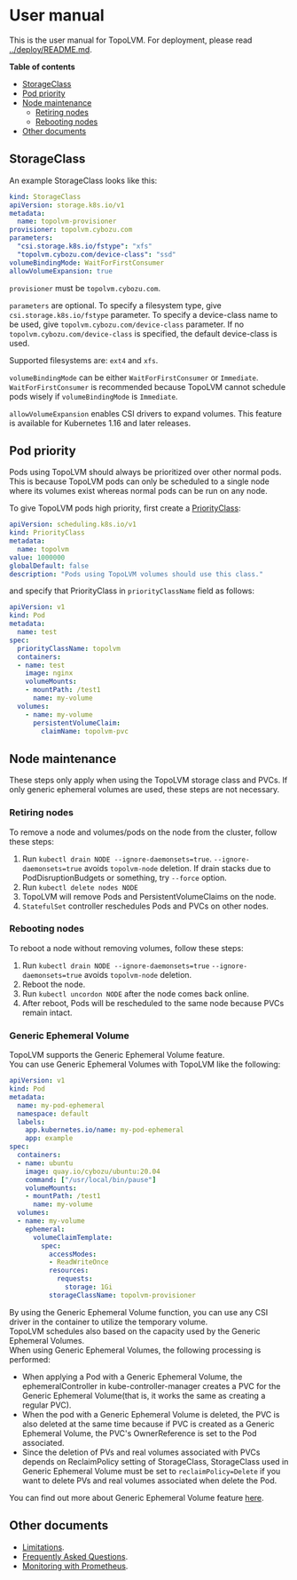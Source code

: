 User manual
===========

This is the user manual for TopoLVM.
For deployment, please read [../deploy/README.md](../deploy/README.md).

**Table of contents**

- [StorageClass](#storageclass)
- [Pod priority](#pod-priority)
- [Node maintenance](#node-maintenance)
  - [Retiring nodes](#retiring-nodes)
  - [Rebooting nodes](#rebooting-nodes)
- [Other documents](#other-documents)

StorageClass
------------

An example StorageClass looks like this:

```yaml
kind: StorageClass
apiVersion: storage.k8s.io/v1
metadata:
  name: topolvm-provisioner
provisioner: topolvm.cybozu.com
parameters:
  "csi.storage.k8s.io/fstype": "xfs"
  "topolvm.cybozu.com/device-class": "ssd"
volumeBindingMode: WaitForFirstConsumer
allowVolumeExpansion: true
```

`provisioner` must be `topolvm.cybozu.com`.

`parameters` are optional.
To specify a filesystem type, give `csi.storage.k8s.io/fstype` parameter.
To specify a device-class name to be used, give `topolvm.cybozu.com/device-class` parameter. 
If no `topolvm.cybozu.com/device-class` is specified, the default device-class is used.

Supported filesystems are: `ext4` and `xfs`.

`volumeBindingMode` can be either `WaitForFirstConsumer` or `Immediate`.
`WaitForFirstConsumer` is recommended because TopoLVM cannot schedule pods
wisely if `volumeBindingMode` is `Immediate`.

`allowVolumeExpansion` enables CSI drivers to expand volumes.
This feature is available for Kubernetes 1.16 and later releases.

Pod priority
------------

Pods using TopoLVM should always be prioritized over other normal pods.
This is because TopoLVM pods can only be scheduled to a single node where
its volumes exist whereas normal pods can be run on any node.

To give TopoLVM pods high priority, first create a [PriorityClass](https://kubernetes.io/docs/concepts/configuration/pod-priority-preemption/#priorityclass):

```yaml
apiVersion: scheduling.k8s.io/v1
kind: PriorityClass
metadata:
  name: topolvm
value: 1000000
globalDefault: false
description: "Pods using TopoLVM volumes should use this class."
```

and specify that PriorityClass in `priorityClassName` field as follows:

```yaml
apiVersion: v1
kind: Pod
metadata:
  name: test
spec:
  priorityClassName: topolvm
  containers:
  - name: test
    image: nginx
    volumeMounts:
    - mountPath: /test1
      name: my-volume
  volumes:
    - name: my-volume
      persistentVolumeClaim:
        claimName: topolvm-pvc
```

Node maintenance
----------------

These steps only apply when using the TopoLVM storage class and PVCs. If
only generic ephemeral volumes are used, these steps are not necessary.

### Retiring nodes

To remove a node and volumes/pods on the node from the cluster, follow these steps:

1. Run `kubectl drain NODE --ignore-daemonsets=true`.
    `--ignore-daemonsets=true` avoids `topolvm-node` deletion.
    If drain stacks due to PodDisruptionBudgets or something, try `--force` option.
2. Run `kubectl delete nodes NODE`
3. TopoLVM will remove Pods and PersistentVolumeClaims on the node.
4. `StatefulSet` controller reschedules Pods and PVCs on other nodes.

### Rebooting nodes

To reboot a node without removing volumes, follow these steps:

1. Run `kubectl drain NODE --ignore-daemonsets=true`
   `--ignore-daemonsets=true` avoids `topolvm-node` deletion.
2. Reboot the node.
3. Run `kubectl uncordon NODE` after the node comes back online.
4. After reboot, Pods will be rescheduled to the same node because PVCs remain intact.

### Generic Ephemeral Volume

TopoLVM supports the Generic Ephemeral Volume feature.  
You can use Generic Ephemeral Volumes with TopoLVM like the following:

```yaml
apiVersion: v1
kind: Pod
metadata:
  name: my-pod-ephemeral
  namespace: default
  labels:
    app.kubernetes.io/name: my-pod-ephemeral
    app: example
spec:
  containers:
  - name: ubuntu
    image: quay.io/cybozu/ubuntu:20.04
    command: ["/usr/local/bin/pause"]
    volumeMounts:
    - mountPath: /test1
      name: my-volume
  volumes:
  - name: my-volume
    ephemeral:
      volumeClaimTemplate:
        spec:
          accessModes:
          - ReadWriteOnce
          resources:
            requests:
              storage: 1Gi
          storageClassName: topolvm-provisioner
```

By using the Generic Ephemeral Volume function, you can use any CSI driver in the container to utilize the temporary volume.  
TopoLVM schedules also based on the capacity used by the Generic Ephemeral Volumes.  
When using Generic Ephemeral Volumes, the following processing is performed:

- When applying a Pod with a Generic Ephemeral Volume, the ephemeralController in kube-controller-manager creates a PVC for the Generic Ephemeral Volume(that is, it works the same as creating a regular PVC).
- When the pod with a Generic Ephemeral Volume is deleted, the PVC is also deleted at the same time because if PVC is created as a Generic Ephemeral Volume, the PVC's OwnerReference is set to the Pod associated.
- Since the deletion of PVs and real volumes associated with PVCs depends on ReclaimPolicy setting of StorageClass, StorageClass used in Generic Ephemeral Volume must be set to `reclaimPolicy=Delete` if you want to delete PVs and real volumes associated when delete the Pod.

You can find out more about Generic Ephemeral Volume feature [here](https://github.com/kubernetes/enhancements/tree/master/keps/sig-storage/1698-generic-ephemeral-volumes).

Other documents
---------------

- [Limitations](limitations.md).
- [Frequently Asked Questions](faq.md).
- [Monitoring with Prometheus](prometheus.md).
